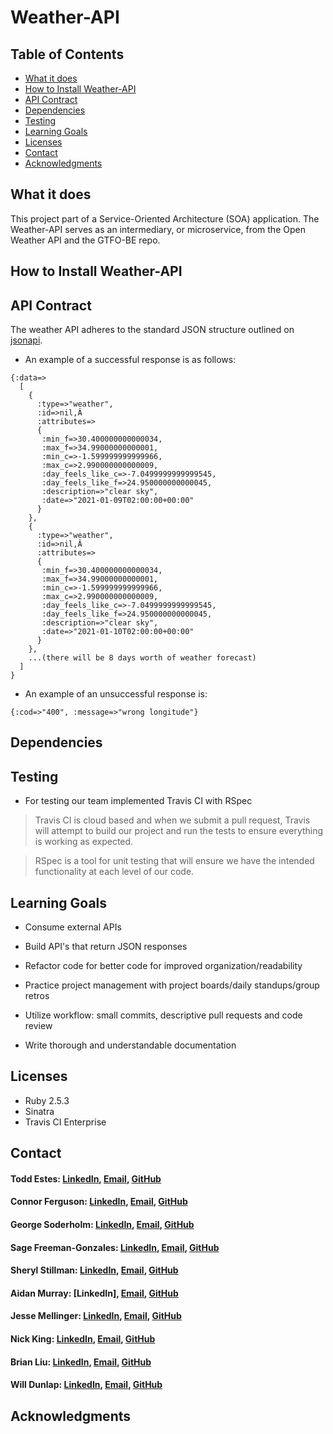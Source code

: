 # Weather-API

## Table of Contents
  - [What it does](#what-it-does)
  - [How to Install Weather-API](#how-to-install-weather-api)
  - [API Contract](#api-contract)
  - [Dependencies](#dependencies)
  - [Testing](#testing)
  - [Learning Goals](#learning-goals)
  - [Licenses](#licenses)
  - [Contact](#contact)
  - [Acknowledgments](#acknowledgments)

## What it does

This project part of a Service-Oriented Architecture (SOA) application. The Weather-API serves as an intermediary, or microservice, from the Open Weather API and the GTFO-BE repo.

## How to Install Weather-API
## API Contract

The weather API adheres to the standard JSON structure outlined on [jsonapi](#jsonapi.org).

- An example of a successful response is as follows:
```
{:data=>
  [
    {
      :type=>"weather",
      :id=>nil,Â
      :attributes=>
      {
       :min_f=>30.400000000000034, 
       :max_f=>34.99000000000001, 
       :min_c=>-1.599999999999966, 
       :max_c=>2.990000000000009, 
       :day_feels_like_c=>-7.0499999999999545, 
       :day_feels_like_f=>24.950000000000045, 
       :description=>"clear sky", 
       :date=>"2021-01-09T02:00:00+00:00"
      }
    },
    {
      :type=>"weather",
      :id=>nil,Â
      :attributes=>
      {
       :min_f=>30.400000000000034, 
       :max_f=>34.99000000000001, 
       :min_c=>-1.599999999999966, 
       :max_c=>2.990000000000009, 
       :day_feels_like_c=>-7.0499999999999545, 
       :day_feels_like_f=>24.950000000000045, 
       :description=>"clear sky", 
       :date=>"2021-01-10T02:00:00+00:00"
      }
    },
    ...(there will be 8 days worth of weather forecast)
  ]
}
```
- An example of an unsuccessful response is:
```
{:cod=>"400", :message=>"wrong longitude"}
```


## Dependencies
## Testing

* For testing our team implemented Travis CI with RSpec

> Travis CI is cloud based and when we submit a pull request, Travis will attempt to build our project and run the tests to ensure everything is working as expected. 

> RSpec is a tool for unit testing that will ensure we have the intended functionality at each level of our code. 

## Learning Goals

  * Consume external APIs
  
  * Build API's that return JSON responses
  
  * Refactor code for better code for improved organization/readability
  
  * Practice project management with project boards/daily standups/group retros
  
  * Utilize workflow: small commits, descriptive pull requests and code review
  
  * Write thorough and understandable documentation 
  
## Licenses

  * Ruby 2.5.3
  * Sinatra
  * Travis CI Enterprise
  
## Contact

#### Todd Estes: [LinkedIn](https://www.linkedin.com/in/toddwestes/), [Email](elestes@gmail.com), [GitHub](Todd-Estes)
 
#### Connor Ferguson: [LinkedIn](https://www.linkedin.com/in/connor-p-ferguson/), [Email](cpfergus1@gmail.com), [GitHub](cpfergus1)
 
#### George Soderholm: [LinkedIn](https://www.linkedin.com/in/george-soderholm-05776947/), [Email](georgesoderholm@gmail.com), [GitHub](GeorgieGirl24)
    
#### Sage Freeman-Gonzales: [LinkedIn](https://www.linkedin.com/in/sagefreemangonzales/), [Email](sagegonzales15@gmail.com), [GitHub](SageOfCode)
 
#### Sheryl Stillman: [LinkedIn](https://www.linkedin.com/in/sherylstillman1/), [Email](sheryl.stillman@gmail.com), [GitHub](stillsheryl)
    
#### Aidan Murray:  [LinkedIn], [Email](aidanhansm@gmail.com), [GitHub](TeknoServal)
      
#### Jesse Mellinger: [LinkedIn](https://www.linkedin.com/in/jesse-mellinger/), [Email](jesse.m.mellinger@gmail.com), [GitHub](JesseMellinger)
        
#### Nick King: [LinkedIn](https://www.linkedin.com/in/nick-king-3128501ba/), [Email](nickmaxking@gmail.com), [GitHub](nmking22)
 
#### Brian Liu: [LinkedIn](https://www.linkedin.com/in/brian-liu-8356287b/), [Email](brian.b.liu@gmail.com), [GitHub](badgerbreezy)
    
#### Will Dunlap: [LinkedIn](https://www.linkedin.com/in/willwdunlap/), [Email](dunlapww@gmail.com), [GitHub](dunlapww)
   
## Acknowledgments
